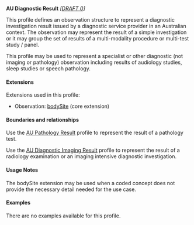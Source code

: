 **AU Diagnostic Result**  *[[DRAFT 0](guidance.html)]*

This profile defines an observation structure to represent a diagnostic investigation result issued by a diagnostic service provider in an Australian context. The observation may represent the result of a simple investigation or it may group the set of results of a multi-modality procedure or multi-test study / panel.

This profile may be used to represent a specialist or other diagnostic (not imaging or pathology) observation including results of audiology studies, sleep studies or speech pathology.

#### Extensions
Extensions used in this profile:
* Observation: [bodySite](https://www.hl7.org/fhir/r4/extension-bodysite.html) (core extension) 

#### Boundaries and relationships
Use the [AU Pathology Result](StructureDefinition-au-pathologyresult.html) profile to represent the result of a pathology test.

Use the [AU Diagnostic Imaging Result](StructureDefinition-au-imagingresult.html) profile to represent the result of a radiology examination or an imaging intensive diagnostic investigation.


#### Usage Notes
The bodySite extension may be used when a coded concept does not provide the necessary detail needed for the use case.


#### Examples

There are no examples available for this profile.